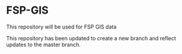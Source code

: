 # FSP-GIS
This repository will be used for FSP GIS data

This repository has been updated to create a new branch and reflect updates to the master branch.
